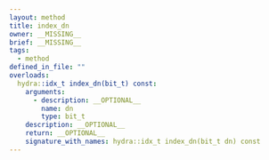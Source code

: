 ```yaml
---
layout: method
title: index_dn
owner: __MISSING__
brief: __MISSING__
tags:
  - method
defined_in_file: ""
overloads:
  hydra::idx_t index_dn(bit_t) const:
    arguments:
      - description: __OPTIONAL__
        name: dn
        type: bit_t
    description: __OPTIONAL__
    return: __OPTIONAL__
    signature_with_names: hydra::idx_t index_dn(bit_t dn) const
---
```

